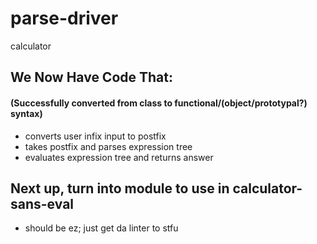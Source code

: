 # parse-driver
calculator

## We Now Have Code That: ##
#### (Successfully converted from class to functional/(object/prototypal?) syntax) ####
  - converts user infix input to postfix 
  - takes postfix and parses expression tree 
  - evaluates expression tree and returns answer

## Next up, turn into module to use in calculator-sans-eval ##
  - should be ez; just get da linter to stfu
